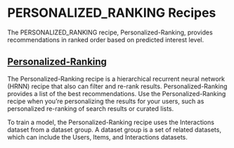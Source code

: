 # PERSONALIZED\_RANKING Recipes<a name="personalized-ranking-recipes"></a>

The PERSONALIZED\_RANKING recipe, Personalized\-Ranking, provides recommendations in ranked order based on predicted interest level\.

## [Personalized\-Ranking](native-recipe-search.md)<a name="personalized-ranking-overview"></a>

The Personalized\-Ranking recipe is a hierarchical recurrent neural network \(HRNN\) recipe that also can filter and re\-rank results\. Personalized\-Ranking provides a list of the best recommendations\. Use the Personalized\-Ranking recipe when you’re personalizing the results for your users, such as personalized re\-ranking of search results or curated lists\.

To train a model, the Personalized\-Ranking recipe uses the Interactions dataset from a dataset group\. A dataset group is a set of related datasets, which can include the Users, Items, and Interactions datasets\.